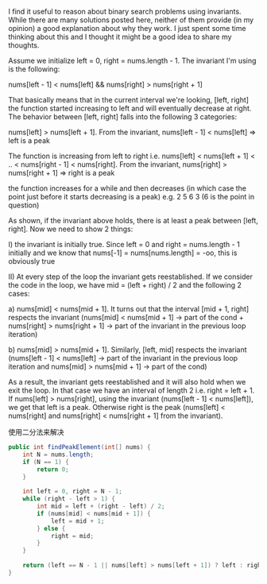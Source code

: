 I find it useful to reason about binary search problems using invariants. While there are many solutions posted here, neither of them provide (in my opinion) a good explanation about why they work. I just spent some time thinking about this and I thought it might be a good idea to share my thoughts.

Assume we initialize left = 0, right = nums.length - 1. The invariant I'm using is the following:

nums[left - 1] < nums[left] && nums[right] > nums[right + 1]

That basically means that in the current interval we're looking, [left, right] the function started increasing to left and will eventually decrease at right. The behavior between [left, right] falls into the following 3 categories:

nums[left] > nums[left + 1]. From the invariant, nums[left - 1] < nums[left] => left is a peak

The function is increasing from left to right i.e. nums[left] < nums[left + 1] < .. < nums[right - 1] < nums[right]. From the invariant, nums[right] > nums[right + 1] => right is a peak

the function increases for a while and then decreases (in which case the point just before it starts decreasing is a peak) e.g. 2 5 6 3 (6 is the point in question)

As shown, if the invariant above holds, there is at least a peak between [left, right]. Now we need to show 2 things:

I) the invariant is initially true. Since left = 0 and right = nums.length - 1 initially and we know that nums[-1] = nums[nums.length] = -oo, this is obviously true

II) At every step of the loop the invariant gets reestablished. If we consider the code in the loop, we have mid = (left + right) / 2 and the following 2 cases:

a) nums[mid] < nums[mid + 1]. It turns out that the interval [mid + 1, right] respects the invariant (nums[mid] < nums[mid + 1] -> part of the cond + nums[right] > nums[right + 1] -> part of the invariant in the previous loop iteration)

b) nums[mid] > nums[mid + 1]. Similarly, [left, mid] respects the invariant (nums[left - 1] < nums[left] -> part of the invariant in the previous loop iteration and nums[mid] > nums[mid + 1] -> part of the cond)

As a result, the invariant gets reestablished and it will also hold when we exit the loop. In that case we have an interval of length 2 i.e. right = left + 1. If nums[left] > nums[right], using the invariant (nums[left - 1] < nums[left]), we get that left is a peak. Otherwise right is the peak (nums[left] < nums[right] and nums[right] < nums[right + 1] from the invariant).

使用二分法来解决
```java
public int findPeakElement(int[] nums) {
    int N = nums.length;
    if (N == 1) {
        return 0;
    }
   
    int left = 0, right = N - 1;
    while (right - left > 1) {
        int mid = left + (right - left) / 2;
        if (nums[mid] < nums[mid + 1]) {
            left = mid + 1;
        } else {
            right = mid;
        }
    }
    
    return (left == N - 1 || nums[left] > nums[left + 1]) ? left : right;
}
```
